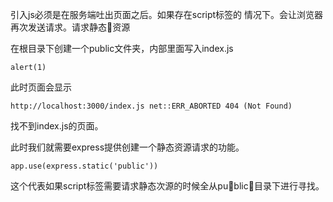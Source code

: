 引入js必须是在服务端吐出页面之后。如果存在script标签的 情况下。会让浏览器再次发送请求。请求静态资源

在根目录下创建一个public文件夹，内部里面写入index.js

```
alert(1)
```

此时页面会显示

```
http://localhost:3000/index.js net::ERR_ABORTED 404 (Not Found)
```

找不到index.js的页面。


此时我们就需要express提供创建一个静态资源请求的功能。

```
app.use(express.static('public'))
```

这个代表如果script标签需要请求静态次源的时候全从public目录下进行寻找。